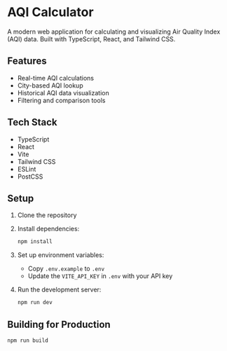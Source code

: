 # AQI Calculator

A modern web application for calculating and visualizing Air Quality Index (AQI) data. Built with TypeScript, React, and Tailwind CSS.

## Features

- Real-time AQI calculations
- City-based AQI lookup
- Historical AQI data visualization
- Filtering and comparison tools

## Tech Stack

- TypeScript
- React
- Vite
- Tailwind CSS
- ESLint
- PostCSS

## Setup

1. Clone the repository
2. Install dependencies:
   ```bash
   npm install
   ```
3. Set up environment variables:
   - Copy `.env.example` to `.env`
   - Update the `VITE_API_KEY` in `.env` with your API key

4. Run the development server:
   ```bash
   npm run dev
   ```

## Building for Production

```bash
npm run build
```
